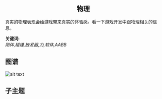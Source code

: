 <h2 align="center">物理</h2>
<p>真实的物理表现会给游戏带来真实的体验感。看一下游戏开发中跟物理相关的信息。</p>

**关键词:**<br/>
*刚体,碰撞,触发器,力,软体,AABB*

## 图谱
![alt text](https://github.com/gonglei007/GameDevMind/blob/main/exports/1.1.2.物理.png?raw=true)

## 子主题
